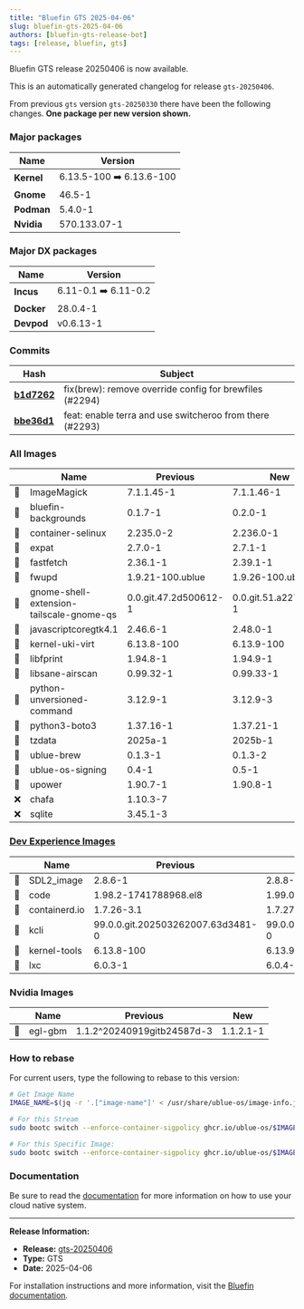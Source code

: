 ```yaml
---
title: "Bluefin GTS 2025-04-06"
slug: bluefin-gts-2025-04-06
authors: [bluefin-gts-release-bot]
tags: [release, bluefin, gts]
---
```


Bluefin GTS release 20250406 is now available.

This is an automatically generated changelog for release `gts-20250406`.

From previous `gts` version `gts-20250330` there have been the following changes. **One package per new version shown.**

### Major packages

| Name       | Version                  |
| ---------- | ------------------------ |
| **Kernel** | 6.13.5-100 ➡️ 6.13.6-100 |
| **Gnome**  | 46.5-1                   |
| **Podman** | 5.4.0-1                  |
| **Nvidia** | 570.133.07-1             |

### Major DX packages

| Name       | Version              |
| ---------- | -------------------- |
| **Incus**  | 6.11-0.1 ➡️ 6.11-0.2 |
| **Docker** | 28.0.4-1             |
| **Devpod** | v0.6.13-1            |

### Commits

| Hash                                                                                               | Subject                                                  |
| -------------------------------------------------------------------------------------------------- | -------------------------------------------------------- |
| **[b1d7262](https://github.com/ublue-os/bluefin/commit/b1d7262e6000c2f0080e0ec5393caac301b5a940)** | fix(brew): remove override config for brewfiles (#2294)  |
| **[bbe36d1](https://github.com/ublue-os/bluefin/commit/bbe36d162aec25f1ff0f1614cf688420e112376c)** | feat: enable terra and use switcheroo from there (#2293) |

### All Images

|     | Name                                     | Previous              | New                   |
| --- | ---------------------------------------- | --------------------- | --------------------- |
| 🔄  | ImageMagick                              | 7.1.1.45-1            | 7.1.1.46-1            |
| 🔄  | bluefin-backgrounds                      | 0.1.7-1               | 0.2.0-1               |
| 🔄  | container-selinux                        | 2.235.0-2             | 2.236.0-1             |
| 🔄  | expat                                    | 2.7.0-1               | 2.7.1-1               |
| 🔄  | fastfetch                                | 2.36.1-1              | 2.39.1-1              |
| 🔄  | fwupd                                    | 1.9.21-100.ublue      | 1.9.26-100.ublue      |
| 🔄  | gnome-shell-extension-tailscale-gnome-qs | 0.0.git.47.2d500612-1 | 0.0.git.51.a2270bae-1 |
| 🔄  | javascriptcoregtk4.1                     | 2.46.6-1              | 2.48.0-1              |
| 🔄  | kernel-uki-virt                          | 6.13.8-100            | 6.13.9-100            |
| 🔄  | libfprint                                | 1.94.8-1              | 1.94.9-1              |
| 🔄  | libsane-airscan                          | 0.99.32-1             | 0.99.33-1             |
| 🔄  | python-unversioned-command               | 3.12.9-1              | 3.12.9-3              |
| 🔄  | python3-boto3                            | 1.37.16-1             | 1.37.21-1             |
| 🔄  | tzdata                                   | 2025a-1               | 2025b-1               |
| 🔄  | ublue-brew                               | 0.1.3-1               | 0.1.3-2               |
| 🔄  | ublue-os-signing                         | 0.4-1                 | 0.5-1                 |
| 🔄  | upower                                   | 1.90.7-1              | 1.90.8-1              |
| ❌  | chafa                                    | 1.10.3-7              |                       |
| ❌  | sqlite                                   | 3.45.1-3              |                       |

### [Dev Experience Images](https://docs.projectbluefin.io/bluefin-dx)

|     | Name          | Previous                          | New                               |
| --- | ------------- | --------------------------------- | --------------------------------- |
| 🔄  | SDL2_image    | 2.8.6-1                           | 2.8.8-1                           |
| 🔄  | code          | 1.98.2-1741788968.el8             | 1.99.0-1743632525.el8             |
| 🔄  | containerd.io | 1.7.26-3.1                        | 1.7.27-3.1                        |
| 🔄  | kcli          | 99.0.0.git.202503262007.63d3481-0 | 99.0.0.git.202504041447.207141c-0 |
| 🔄  | kernel-tools  | 6.13.8-100                        | 6.13.9-100                        |
| 🔄  | lxc           | 6.0.3-1                           | 6.0.4-0.1                         |

### Nvidia Images

|     | Name    | Previous                   | New       |
| --- | ------- | -------------------------- | --------- |
| 🔄  | egl-gbm | 1.1.2^20240919gitb24587d-3 | 1.1.2.1-1 |

### How to rebase

For current users, type the following to rebase to this version:

```bash
# Get Image Name
IMAGE_NAME=$(jq -r '.["image-name"]' < /usr/share/ublue-os/image-info.json)

# For this Stream
sudo bootc switch --enforce-container-sigpolicy ghcr.io/ublue-os/$IMAGE_NAME:gts

# For this Specific Image:
sudo bootc switch --enforce-container-sigpolicy ghcr.io/ublue-os/$IMAGE_NAME:gts-20250406
```

### Documentation

Be sure to read the [documentation](https://docs.projectbluefin.io/) for more information
on how to use your cloud native system.

---

**Release Information:**

- **Release:** [gts-20250406](https://github.com/ublue-os/bluefin/releases/tag/gts-20250406)
- **Type:** GTS
- **Date:** 2025-04-06

For installation instructions and more information, visit the [Bluefin documentation](https://docs.projectbluefin.io/).
